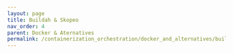 ```yaml
---
layout: page
title: Buildah & Skopeo
nav_order: 4
parent: Docker & Aternatives 
permalink: /containerization_orchestration/docker_and_alternatives/buildah_skopeo
---
```

